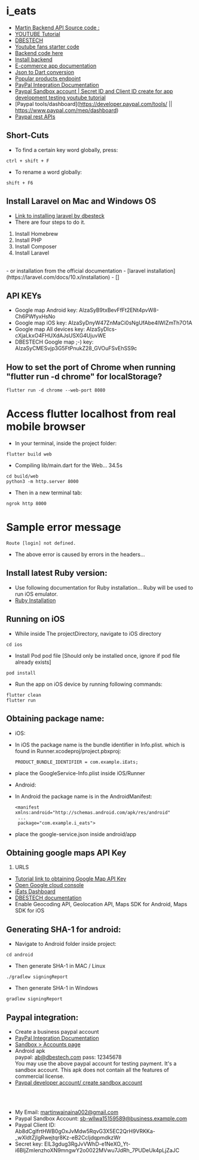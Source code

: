 # i_eats

- [Martin Backend API Source code : ](https://github.com/martin-ngigi/iEats_backend)
- [YOUTUBE Tutorial](https://www.youtube.com/watch?v=7dAt-JMSCVQ&list=PL3nPgdhXQtHfgtMpD_0EvJm-8LP3uNfc-&index=1&ab_channel=dbestech)
- [DBESTECH](https://www.dbestech.com/tutorials/flutter-food-delivery-app-e-commerce-for-ios-and-android)
- [Youtube fans starter code](https://www.dbestech.com/food_delivery.zip)
- [Backend code here](https://github.com/dastagir-ahmed/flutter-ecommerce-app-food-delivery)
- [Install backend](https://www.dbestech.com/tutorials/how-to-install-laravel-on-mac-os)
- [E-commerce app documentation](https://www.dbestech.com/tutorials/flutter-food-delivery-e-commerce-app-documentation)
- [Json to Dart conversion](https://javiercbk.github.io/json_to_dart/)
- [Popular products endpoint](http://mvs.bslmeiyu.com/api/v1/products/popular)
- [PayPal Integration Documentation](https://www.dbestech.com/tutorials/flutter-paypal-payment-integration-with-webview)
- [Paypal Sandbox account | Secret ID and Client ID create for app development testing  youtube tutorial](https://www.youtube.com/watch?v=YtVHW_b6s2c)
- [Paypal tools/dashboard](https://developer.paypal.com/tools/ || https://www.paypal.com/mep/dashboard)
- [Paypal rest APIs](https://developer.paypal.com/api/rest/)

## Short-Cuts
- To find a certain key word globally, press:
```
ctrl + shift + F
```

- To rename a word globally: 
```
shift + F6
```

## Install Laravel on Mac and Windows OS
- [Link to installing laravel by dbesteck](https://www.dbestech.com/tutorials/how-to-install-laravel-on-mac-os)
- There are four steps to do it.
1. Install Homebrew
2. Install PHP
3. Install Composer
4. Install Laravel
<br>
- or installation from the official documentation
- [laravel installation](https://laravel.com/docs/10.x/installation)
- []

## API KEYs
- Google map Android key: AIzaSyB9txBevFfFt2ENt4pvW8-Ch6PWfyxHsNo
- Google map iOS key: AIzaSyDnyW47ZnMaCi0sNgUfAbe4lWIZmTh7O1A
- Google map All devices key: AIzaSyDIcs-cXjaLkxO4FHUXdAJsUSXG4UjuvWE
- DBESTECH Google map ;-) key: AIzaSyCMESvjp3G5FtPnukZ28_GVOuFSvEhSS9c


## How to set the port of Chrome when running "flutter run -d chrome" for localStorage?
```
flutter run -d chrome --web-port 8080
```

# Access flutter localhost from real mobile browser
- In your terminal, inside the project folder:
```
flutter build web
```
- Compiling lib/main.dart for the Web... 34.5s
```
cd build/web
python3 -m http.server 8000
```
- Then in a new terminal tab:
```
ngrok http 8000
```


# Sample error message
```
Route [login] not defined.
```
- The above error is caused by errors in the headers...

## Install latest Ruby version:
- Use following documentation for Ruby installation... Ruby will be used to run iOS emulator.
- [Ruby Installation](https://mac.install.guide/ruby/13.html)

## Running on iOS
- While inside The projectDirectory, navigate to iOS directory
```
cd ios
```
- Install Pod pod file [Should only be installed once, ignore if pod file already exists]
```
pod install
```
- Run the app on iOS device by running following commands:
```
flutter clean
flutter run
```

## Obtaining package name:
- iOS:
- In iOS the package name is the bundle identifier in Info.plist. which is found in Runner.xcodeproj/project.pbxproj:

      PRODUCT_BUNDLE_IDENTIFIER = com.example.iEats;
- place the GoogleService-Info.plist  inside iOS/Runner <br>
- Android:
- In Android the package name is in the AndroidManifest:

      <manifest xmlns:android="http://schemas.android.com/apk/res/android"
       ...
       package="com.example.i_eats"> 
- place the google-service.json  inside android/app <br>

## Obtaining google maps API Key
1. URLS
- [Tutorial link to obtaining Google Map API Key](https://www.youtube.com/watch?v=HCUZ91NVnaM)
- [Open Google cloud console](https://console.cloud.google.com/)
- [iEats Dashboard](https://console.cloud.google.com/home/dashboard?project=ieats-381804)
- [DBESTECH documentation](https://www.dbestech.com/tutorials/generate-google-map-api-key-android-ios-integrate-in-flutter-amp-react-native)
- Enable Geocoding API, Geolocation API, Maps SDK for Android, Maps SDK for iOS

## Generating SHA-1 for android:
- Navigate to Android folder inside project:
```
cd android
```
- Then generate SHA-1 in MAC / Linux
```
./gradlew signingReport
```
- Then generate SHA-1 in Windows
```
gradlew signingReport
```


## Paypal integration:
- Create a business paypal account
- [PayPal Integration Documentation](https://www.dbestech.com/tutorials/flutter-paypal-payment-integration-with-webview)
- [Sandbox > Accounts page](https://developer.paypal.com/developer/accounts)
- Android apk  <br>
paypal: ab@dbestech.com pass: 12345678 <br>
You may use the above paypal account for testing payment. It's a sandbox account. This apk does not contain all the features of commercial license.  <br>
- [Paypal developer account/ create sandbox account](https://developer.paypal.com/developer/accounts)

<br><br>
- My Email: martinwainaina002@gmail.com
- Paypal Sandbox Account: sb-wllwa15159589@business.example.com
- Paypal Client ID: Ab8dCglfrtHWB0gOxJvMdw5RqvG3X5EC2QrH9VRKKa-_wXldtZjIgRwejtqr8Kz-eB2CcljdqpmdkzWr
- Secret key: EIL3gdug3RgJvVWhD-e1NeXO_Yt-i6BljZmIenzhoXN9mngwY2o0022MVwu7JdRh_7PUDeUk4pLjZaJC 
